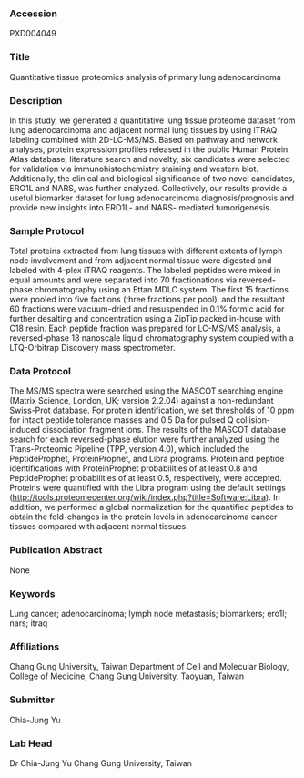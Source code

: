 ### Accession
PXD004049

### Title
Quantitative tissue proteomics analysis of primary lung  adenocarcinoma

### Description
In this study, we generated a quantitative lung tissue proteome dataset from lung adenocarcinoma and adjacent normal lung tissues by using iTRAQ labeling combined with 2D-LC-MS/MS. Based on pathway and network analyses, protein expression profiles released in the public Human Protein Atlas database, literature search and novelty, six candidates were selected for validation via immunohistochemistry staining and western blot. Additionally, the clinical and biological significance of two novel candidates, ERO1L and NARS, was further analyzed. Collectively, our results provide a useful biomarker dataset for lung adenocarcinoma diagnosis/prognosis and provide new insights into ERO1L- and NARS- mediated tumorigenesis.

### Sample Protocol
Total proteins extracted from lung tissues with different extents of lymph node involvement and from adjacent normal tissue were digested and labeled with 4-plex iTRAQ reagents. The labeled peptides were mixed in equal amounts and were separated into 70 fractionations via reversed-phase chromatography using an Ettan MDLC system. The first 15 fractions were pooled into five factions (three fractions per pool), and the resultant 60 fractions were vacuum-dried and resuspended in 0.1% formic acid for further desalting and concentration using a ZipTip packed in-house with C18 resin. Each peptide fraction was prepared for LC-MS/MS analysis, a reversed-phase 18 nanoscale liquid chromatography system coupled with a LTQ-Orbitrap Discovery mass spectrometer.

### Data Protocol
The MS/MS spectra were searched using the MASCOT searching engine (Matrix Science, London, UK; version 2.2.04) against a non-redundant Swiss-Prot database. For protein identification, we set thresholds of 10 ppm for intact peptide tolerance masses and 0.5 Da for pulsed Q collision-induced dissociation fragment ions. The results of the MASCOT database search for each reversed-phase elution were further analyzed using the Trans-Proteomic Pipeline (TPP, version 4.0), which included the PeptideProphet, ProteinProphet, and Libra programs. Protein and peptide identifications with ProteinProphet probabilities of at least 0.8 and PeptideProphet probabilities of at least 0.5, respectively, were accepted. Proteins were quantified with the Libra program using the default settings (http://tools.proteomecenter.org/wiki/index.php?title=Software:Libra). In addition, we performed a global normalization for the quantified peptides to obtain the fold-changes in the protein levels in adenocarcinoma cancer tissues compared with adjacent normal tissues.

### Publication Abstract
None

### Keywords
Lung cancer; adenocarcinoma; lymph node metastasis; biomarkers; ero1l; nars; itraq

### Affiliations
Chang Gung University, Taiwan
Department of Cell and Molecular Biology, College of Medicine, Chang Gung University, Taoyuan, Taiwan

### Submitter
Chia-Jung Yu

### Lab Head
Dr Chia-Jung Yu
Chang Gung University, Taiwan


